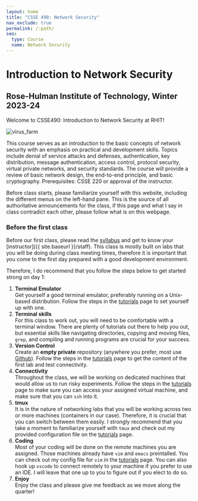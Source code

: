 ```yaml
---
layout: home
title: "CSSE 490: Network Security"
nav_exclude: true
permalink: /:path/
seo:
  type: Course
  name: Network Security
---
```


# Introduction to Network Security
## Rose-Hulman Institute of Technology, Winter 2023-24

Welcome to CSSE490: Introduction to Network Security at RHIT!

![virus_farm](https://imgs.xkcd.com/comics/network.png)

This course serves as an introduction to the basic concepts of network security
with an emphasis on practical and development skills. Topics include denial of
service attacks and defenses, authentication, key distribution, message
authentication, access control, protocol security, virtual private networks, and
security standards.  The course will provide a review of basic network design,
the end-to-end principle, and basic cryptography. Prerequisites: CSSE 220 or
approval of the instructor.

Before class starts, please familiarize yourself with this website, including
the different menus on the left-hand pane. This is the source of all
authoritative announcements for the class, if this page and what I say in class
contradict each other, please follow what is on this webpage.

### Before the first class

Before our first class, please read the [syllabus](syllabus) and get to know your
[instructor]({{ site.baseurl }}/staff). This class is mostly built on labs that
you will be doing during class meeting times, therefore it is important that you
come to the first day prepared with a good development environment.

Therefore, I do recommend that you follow the steps below to get started strong
on day 1:

1. __Terminal Emulator__<br>
    Get yourself a good terminal emulator, preferably running on a Unix-based
    distribution. Follow the steps in the [tutorials](docs/guides/guides) page
    to set yourself up with one.
2. __Terminal skills__<br>
    For this class to work out, you will need to be comfortable with a terminal
    window. There are plenty of tutorials out there to help you out, but
    essential skills like navigating directories, copying and moving files,
    `grep`, and compiling and running programs are crucial for your success.
3. __Version Control__<br>
    Create an __empty private__ repository (anywhere you prefer, most use
    [Github](https://github.com)). Follow the steps in the
    [tutorials](docs/guides/guides) page to get the content of the first lab and
    test connectivity.
4. __Connectivity__<br>
    Throughout the class, we will be working on dedicated machines that would
    allow us to run risky experiments. Follow the steps in the
    [tutorials](docs/guides/guides) page to make sure you can access your
    assigned virtual machine, and make sure that you can `ssh` into it.
5. __tmux__<br>
    It is in the nature of networking labs that you will be working across two
    or more machines (containers in our case). Therefore, it is crucial that you
    can switch between them easily. I strongly recommend that you take a moment
    to familiarize yourself with `tmux` and check out my provided configuration
    file on the [tutorials](docs/guides/guides) page.
6. __Coding__<br>
    Most of your coding will be done on the remote machines you are assigned.
    Those machines already have `vim` and `emacs` preintalled. You can check out
    my config file for `vim` in the [tutorials](docs/guides/guides) page. You
    can also hook up `vscode` to connect remotely to your machine if you prefer
    to use an IDE. I will leave that one up to you to figure out if you elect to
    do so.
7. __Enjoy__<br>
    Enjoy the class and please give me feedback as we move along the quarter!

